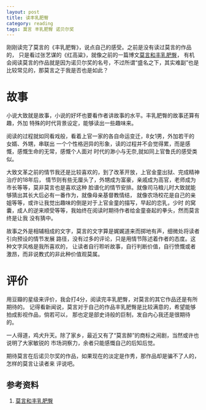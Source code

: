 ```yaml
---
layout: post
title: 读丰乳肥臀
category: reading
tags: 莫言 丰乳肥臀 诺贝尔奖
---
```


刚刚读完了莫言的《丰乳肥臀》，说点自己的感受。之前是没有读过莫言的作品的，
只是看过张艺谋的《红高粱》，就像之前的一篇博文[莫言和丰乳肥臀][莫言和丰乳肥臀]，
有机会阅读莫言的作品就是因为诺贝尔奖的名号，不过所谓“盛名之下，其实难副”也是
比较常见的，那莫言之于我是否也是如此？

# 故事

小说大致就是故事，小说的好坏也要看作者讲故事的水平。丰乳肥臀的故事还算有趣，外加
特殊的时代背景设定，能够读出一些趣味来。

阅读的过程就如同看戏般，看着上官一家的各自命运变迁，8女1男，外加若干的女婿、外甥，串联出
一个个性格迥异的形象，读的过程并不会觉得累，而是感慨，感慨生命的无常，感慨个人面对
时代的渺小与无奈,就如同上官鲁氏的感受类似。

大致文革之前的情节我还是比较喜欢的，到了改革开放，上官金童出狱、完成精神治疗的18年后，
情节则有些无厘头了，外甥成为富豪，亲戚成为高官，老师成为市长等等，莫非莫言也是喜欢这种
脸谱化的情节安排。就像司马粮儿时大致就能够猜出其长大后必有一番作为，就像母亲基督教情结，
就像农场校花是自己的亲姐等等，或许让我觉出趣味的倒是对于上官金童的描写，早起的恋乳，少时
的窝囊，成人的逆来顺受等等，我始终在阅读时期待作者给金童奋起的拳头，然而莫言终是让我
没有猜中。

故事之外是相辅相成的文字，莫言的文字算是娓娓道来而掷地有声，细微处将读者引向预设的情节发展
路径，没有过多的评论，只是用情节陈述着作者的态度。这种文字风格是我所喜欢的，
让读者自行聆听故事，自行判断价值，自行愤慨或者激昂，而非说教式的非此种价值观莫属。

# 评价

用豆瓣的星级来评价，我会打4分，阅读完丰乳肥臀，对莫言的其它作品还是有所期待的。
记得看新闻说，莫言对于自己的作品丰乳肥臀是比较满意的，希望能够拍成影视作品，倘若可以，
那也定是部史诗般的巨制，发自内心我还是很期待的。

一人得道，鸡犬升天。除了家乡，最近又有了“莫言醉”的商标之闹剧，当然或许也说明了大家敏锐的
市场洞察力，余者只能感慨自己的后知后觉。

期待莫言在后诺贝尔奖的作品，如果现在的淡定是作秀，那作品却是骗不了人的，怎样的莫言让读者来
评说吧。


## 参考资料
1. [莫言和丰乳肥臀][莫言和丰乳肥臀]


[莫言和丰乳肥臀]:http://towerjoo.github.com/blog/2012/10/23/moyan-big-ass-large-breast/

